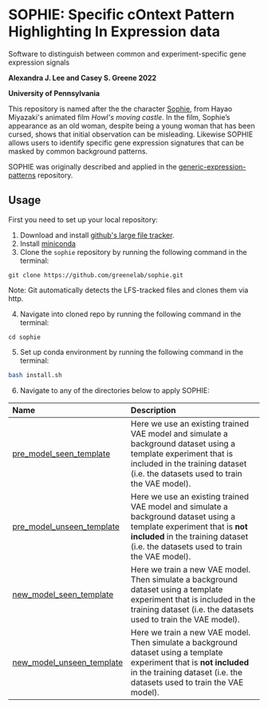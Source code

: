 # SOPHIE: Specific cOntext Pattern Highlighting In Expression data
Software to distinguish between common and experiment-specific gene expression signals

**Alexandra J. Lee and Casey S. Greene 2022**

**University of Pennsylvania**

This repository is named after the the character [Sophie](https://en.wikipedia.org/wiki/Ponyo), from Hayao Miyazaki's animated film *Howl's moving castle*. 
In the film, Sophie’s appearance as an old woman, despite being a young woman that has been cursed, shows that initial observation can be misleading. 
Likewise SOPHIE allows users to identify specific gene expression signatures that can be masked by common background patterns. 

SOPHIE was originally described and applied in the [generic-expression-patterns](https://github.com/greenelab/generic-expression-patterns) repository.

## Usage
First you need to set up your local repository:
1. Download and install [github's large file tracker](https://git-lfs.github.com/).
2. Install [miniconda](https://docs.conda.io/en/latest/miniconda.html)
3. Clone the `sophie` repository by running the following command in the terminal:
```
git clone https://github.com/greenelab/sophie.git
```
Note: Git automatically detects the LFS-tracked files and clones them via http.

4. Navigate into cloned repo by running the following command in the terminal:
```
cd sophie
```
5. Set up conda environment by running the following command in the terminal:
```bash
bash install.sh
```
6. Navigate to any of the directories below to apply SOPHIE:

Name | Description |
| :--- | :---------- |
[pre_model_seen_template](pre_model_seen_template/) | Here we use an existing trained VAE model and simulate a background dataset using a template experiment that is included in the training dataset (i.e. the datasets used to train the VAE model). |
[pre_model_unseen_template](pre_model_unseen_template/) | Here we use an existing trained VAE model and simulate a background dataset using a template experiment that is **not included** in the training dataset (i.e. the datasets used to train the VAE model).|
[new_model_seen_template](new_model_seen_template/) | Here we train a new VAE model. Then simulate a background dataset using a template experiment that is included in the training dataset (i.e. the datasets used to train the VAE model). |
[new_model_unseen_template](new_model_unseen_template/) | Here we train a new VAE model. Then simulate a background dataset using a template experiment that is **not included** in the training dataset (i.e. the datasets used to train the VAE model).|